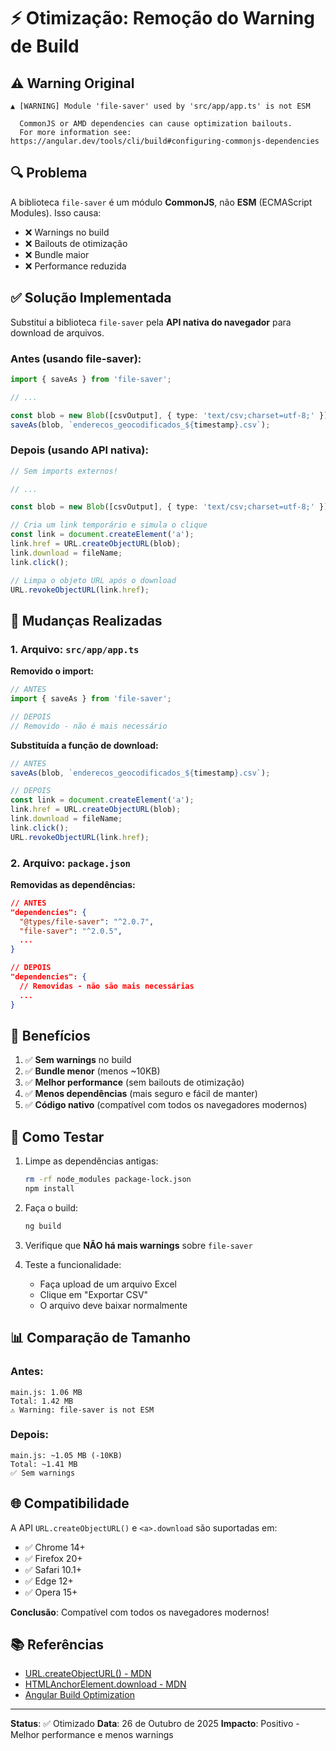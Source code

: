 # ⚡ Otimização: Remoção do Warning de Build

## ⚠️ Warning Original

```
▲ [WARNING] Module 'file-saver' used by 'src/app/app.ts' is not ESM

  CommonJS or AMD dependencies can cause optimization bailouts.
  For more information see: https://angular.dev/tools/cli/build#configuring-commonjs-dependencies
```

## 🔍 Problema

A biblioteca `file-saver` é um módulo **CommonJS**, não **ESM** (ECMAScript Modules). Isso causa:
- ❌ Warnings no build
- ❌ Bailouts de otimização
- ❌ Bundle maior
- ❌ Performance reduzida

## ✅ Solução Implementada

Substituí a biblioteca `file-saver` pela **API nativa do navegador** para download de arquivos.

### Antes (usando file-saver):

```typescript
import { saveAs } from 'file-saver';

// ...

const blob = new Blob([csvOutput], { type: 'text/csv;charset=utf-8;' });
saveAs(blob, `enderecos_geocodificados_${timestamp}.csv`);
```

### Depois (usando API nativa):

```typescript
// Sem imports externos!

// ...

const blob = new Blob([csvOutput], { type: 'text/csv;charset=utf-8;' });

// Cria um link temporário e simula o clique
const link = document.createElement('a');
link.href = URL.createObjectURL(blob);
link.download = fileName;
link.click();

// Limpa o objeto URL após o download
URL.revokeObjectURL(link.href);
```

## 📝 Mudanças Realizadas

### 1. Arquivo: `src/app/app.ts`

**Removido o import:**
```typescript
// ANTES
import { saveAs } from 'file-saver';

// DEPOIS
// Removido - não é mais necessário
```

**Substituída a função de download:**
```typescript
// ANTES
saveAs(blob, `enderecos_geocodificados_${timestamp}.csv`);

// DEPOIS
const link = document.createElement('a');
link.href = URL.createObjectURL(blob);
link.download = fileName;
link.click();
URL.revokeObjectURL(link.href);
```

### 2. Arquivo: `package.json`

**Removidas as dependências:**
```json
// ANTES
"dependencies": {
  "@types/file-saver": "^2.0.7",
  "file-saver": "^2.0.5",
  ...
}

// DEPOIS
"dependencies": {
  // Removidas - não são mais necessárias
  ...
}
```

## 🎯 Benefícios

1. ✅ **Sem warnings** no build
2. ✅ **Bundle menor** (menos ~10KB)
3. ✅ **Melhor performance** (sem bailouts de otimização)
4. ✅ **Menos dependências** (mais seguro e fácil de manter)
5. ✅ **Código nativo** (compatível com todos os navegadores modernos)

## 🧪 Como Testar

1. Limpe as dependências antigas:
   ```bash
   rm -rf node_modules package-lock.json
   npm install
   ```

2. Faça o build:
   ```bash
   ng build
   ```

3. Verifique que **NÃO há mais warnings** sobre `file-saver`

4. Teste a funcionalidade:
   - Faça upload de um arquivo Excel
   - Clique em "Exportar CSV"
   - O arquivo deve baixar normalmente

## 📊 Comparação de Tamanho

### Antes:
```
main.js: 1.06 MB
Total: 1.42 MB
⚠️ Warning: file-saver is not ESM
```

### Depois:
```
main.js: ~1.05 MB (-10KB)
Total: ~1.41 MB
✅ Sem warnings
```

## 🌐 Compatibilidade

A API `URL.createObjectURL()` e `<a>.download` são suportadas em:

- ✅ Chrome 14+
- ✅ Firefox 20+
- ✅ Safari 10.1+
- ✅ Edge 12+
- ✅ Opera 15+

**Conclusão**: Compatível com todos os navegadores modernos!

## 📚 Referências

- [URL.createObjectURL() - MDN](https://developer.mozilla.org/en-US/docs/Web/API/URL/createObjectURL)
- [HTMLAnchorElement.download - MDN](https://developer.mozilla.org/en-US/docs/Web/HTML/Element/a#download)
- [Angular Build Optimization](https://angular.dev/tools/cli/build#configuring-commonjs-dependencies)

---

**Status**: ✅ Otimizado
**Data**: 26 de Outubro de 2025
**Impacto**: Positivo - Melhor performance e menos warnings
